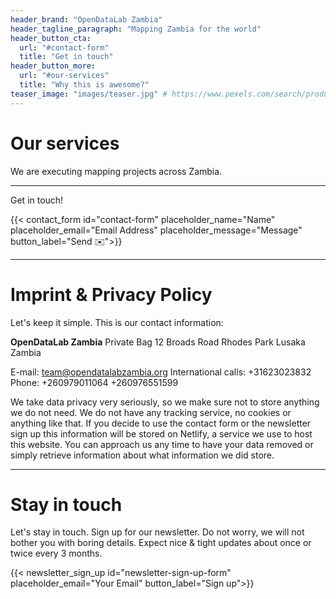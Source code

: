 ```yaml
---
header_brand: "OpenDataLab Zambia"
header_tagline_paragraph: "Mapping Zambia for the world"
header_button_cta:
  url: "#contact-form"
  title: "Get in touch"
header_button_more:
  url: "#our-services"
  title: "Why this is awesome?"
teaser_image: "images/teaser.jpg" # https://www.pexels.com/search/product%20testing/
---
```


# Our services

We are executing mapping projects across Zambia.

---

Get in touch!

{{< contact_form id="contact-form" placeholder_name="Name" placeholder_email="Email Address" placeholder_message="Message" button_label="Send ✉️">}}

---

# Imprint & Privacy Policy

Let's keep it simple. This is our contact information:

**OpenDataLab Zambia**
Private Bag
12 Broads Road
Rhodes Park
Lusaka
Zambia

E-mail: team@opendatalabzambia.org
International calls: +31623023832
Phone: +260979011064 +260976551599

We take data privacy very seriously, so we make sure not to store anything we do not need. We do not have any tracking service, no cookies or anything like that. If you decide to use the contact form or the newsletter sign up this information will be stored on Netlify, a service we use to host this website. You can approach us any time to have your data removed or simply retrieve information about what information we did store.

---

# Stay in touch

Let's stay in touch. Sign up for our newsletter. Do not worry, we will not bother you with boring details. Expect nice & tight updates about once or twice every 3 months.

{{< newsletter_sign_up id="newsletter-sign-up-form" placeholder_email="Your Email" button_label="Sign up">}}
